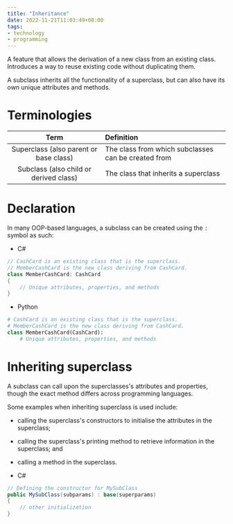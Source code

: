 ```yaml
---
title: "Inheritance"
date: 2022-11-21T11:03:49+08:00
tags:
- technology
- programming
---
```


A feature that allows the derivation of a new class from an existing class. Introduces a way to reuse existing code without duplicating them.

A subclass inherits all the functionality of a superclass, but can also have its own unique attributes and methods.

# Terminologies

| Term | Definition |
|:-:|:-|
| Superclass (also parent or base class) | The class from which subclasses can be created from |
| Subclass (also child or derived class) |  The class that inherits a superclass |

# Declaration

In many OOP-based languages, a subclass can be created using the `:` symbol as such:

- C#
```C#
// CashCard is an existing class that is the superclass.
// MemberCashCard is the new class deriving from CashCard.
class MemberCashCard: CashCard
{
	// Unique attributes, properties, and methods
}
```
- Python
```python
# CashCard is an existing class that is the superclass.
# MemberCashCard is the new class deriving from CashCard.
class MemberCashCard(CashCard):
	# Unique attributes, properties, and methods
```

# Inheriting superclass

A subclass can call upon the superclasses's attributes and properties, though the exact method differs across programming languages.

Some examples when inheriting superclass is used include:
- calling the superclass's constructors to initialise the attributes in the superclass;
- calling the superclass's printing method to retrieve information in the superclass; and
- calling a method in the superclass.

- C#
```c#
// Defining the constructor for MySubClass
public MySubClass(subparams) : base(superparams)
{
	// other initialization
}
```